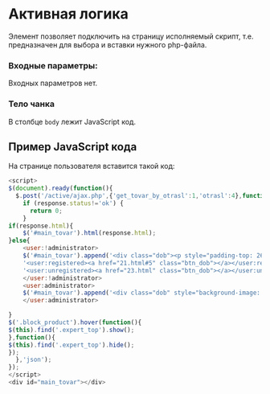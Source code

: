 # Активная логика

Элемент позволяет подключить на страницу исполняемый скрипт, т.е. предназначен для выбора и вставки нужного php-файла.

### Входные параметры:

Входных параметров нет.

### Тело чанка

В столбце `body` лежит JavaScript код.

## Пример JavaScript кода

На странице пользователя вставится такой код:

```javascript
<script>
$(document).ready(function(){
  $.post('/active/ajax.php',{'get_tovar_by_otrasl':1,'otrasl':4},function(response){
    if (response.status!='ok') {
      return 0;
    }
if(response.html){
    $('#main_tovar').html(response.html);
}else{
    <user:!administrator>
    $('#main_tovar').append('<div class="dob"><p style="padding-top: 26px; margin: 0px 25% 56px;">В данной категории еще нет товаров</p>'+
    '<user:registered><a href="21.html#5" class="btn_dob"></a></user:registered>'+
    '<user:unregistered><a href="23.html" class="btn_dob"></a></user:unregistered><br></div>');
    </user:!administrator>
    <user:administrator>
    $('#main_tovar').append('<div class="dob" style="background-image: none;"><p style="padding-top: 26px; margin: 0px 25% 56px;">В данной категории еще нет товаров</p></div>');
    </user:administrator>

}
$('.block_product').hover(function(){
$(this).find('.expert_top').show();
},function(){
$(this).find('.expert_top').hide();
});
  },'json');
});
</script>
<div id="main_tovar"></div>
```
